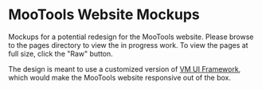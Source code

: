 MooTools Website Mockups
========================

Mockups for a potential redesign for the MooTools website. Please browse to the pages directory to view the in progress work. To view the pages at full size, click the "Raw" button.

The design is meant to use a customized version of [VM UI Framework](http://vm.uiframework.com), which would make the MooTools website responsive out of the box. 
